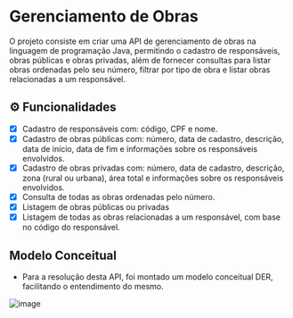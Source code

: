 # Gerenciamento de Obras
O projeto consiste em criar uma API de gerenciamento de obras na linguagem de programação Java, permitindo o cadastro de responsáveis, obras públicas e obras privadas, além de fornecer consultas para listar obras ordenadas pelo seu número, filtrar por tipo de obra e listar obras relacionadas a um responsável.

## ⚙️ Funcionalidades
- [x] Cadastro de responsáveis com: código, CPF e nome.
- [x] Cadastro de obras públicas com: número, data de cadastro, descrição, data de início, data de fim e informações sobre os responsáveis envolvidos.
- [x] Cadastro de obras privadas com: número, data de cadastro, descrição, zona (rural ou urbana), área total e informações sobre os responsáveis envolvidos.
- [x] Consulta de todas as obras ordenadas pelo número.
- [x] Listagem de obras públicas ou privadas
- [x] Listagem de todas as obras relacionadas a um responsável, com base no código do responsável.

## Modelo Conceitual
* Para a resolução desta API, foi montado um modelo conceitual DER, facilitando o entendimento do mesmo.

![image](https://github.com/rodrigoandarefilho/GerenciamentoObras/assets/32442551/6c244706-7218-4565-b6e2-35a6ed59f7e3)



